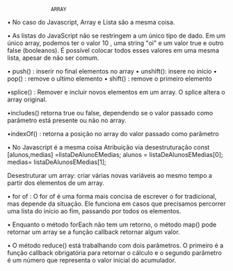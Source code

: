                   ARRAY
• No caso do Javascript, Array e Lista são a mesma coisa.

• As listas do JavaScript não se restringem a um único tipo de dado. Em um único array, podemos ter o valor 10 , uma string "oi" e um valor true e outro false (booleanos). É possível colocar todos esses valores em uma mesma lista, apesar de não ser comum.

• push() : inserir no final elementos no array
• unshift(): insere no início 
• pop() : remove o ultimo elemento
• shift() : remove o primeiro elemento

•splice() :  Remover e incluir novos elementos em um array. O splice altera o array original.

•includes()  retorna true ou false, dependendo se o valor passado como parâmetro está presente ou não no array.

•indexOf() : retorna a posição no array do valor passado como parâmetro

• No Javascript é a mesma coisa
Atribuição via desestruturação
 const [alunos,medias] =listaDeAlunoEMedias;
 alunos = listaDeAlunosEMedias[0];
 medias= listaDeAlunosEMedias[1];

 Desestruturar um array: criar várias novas variáveis ao mesmo tempo a partir dos elementos de um array.

• for of : O for of é uma forma mais concisa de escrever o for tradicional, mas depende da situação. Ele funciona em casos que precisamos percorrer uma lista do início ao fim, passando por todos os elementos.

• Enquanto o método forEach não tem um retorno, o método map() pode retornar um array se a função callback retornar algum valor.

• O método reduce() está trabalhando com dois parâmetros. O primeiro é a função callback obrigatória para retornar o cálculo e o segundo parâmetro é um número que representa o valor inicial do acumulador.